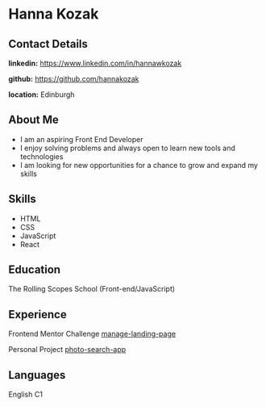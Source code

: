 # Hanna Kozak

## Contact Details

**linkedin:** https://www.linkedin.com/in/hannawkozak

**github:** https://github.com/hannakozak

**location:** Edinburgh

## About Me

- I am an aspiring Front End Developer
- I enjoy solving problems and always open to learn new tools and technologies
- I am looking for new opportunities for a chance to grow and expand my skills

## Skills

- HTML
- CSS
- JavaScript
- React

## Education

The Rolling Scopes School (Front-end/JavaScript)

## Experience

Frontend Mentor Challenge [manage-landing-page](https://vermillion-klepon-1cfaef.netlify.app/)

Personal Project [photo-search-app](https://hannakozak.github.io/photo-search-app/)

## Languages

English C1
